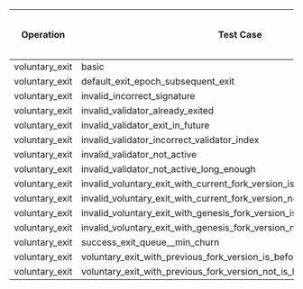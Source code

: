 | Operation | Test Case | Read Pre-State SSZ | Deserialize Pre-State SSZ | Read Operation Input | Process | Merkleize | Commit | Total Cycles | Execution Time |
|-----------|-----------|--------------------|---------------------------|----------------------|---------|-----------|--------|--------------|----------------|
voluntary_exit | basic | 264367 | 18696661 | 11328 | 2069183 | 237557349 | 1012 | 258604038 | 6.355421042s |
voluntary_exit | default_exit_epoch_subsequent_exit | 264367 | 18696661 | 11328 | 2069183 | 237557349 | 1012 | 258604038 | 6.32578s |
voluntary_exit | invalid_incorrect_signature | 264367 | 18696661 | 11328 | 2069183 | 237557349 | 1012 | 258604038 | 6.360862708s |
voluntary_exit | invalid_validator_already_exited | 264367 | 18696661 | 11328 | 2069183 | 237557349 | 1012 | 258604038 | 6.36893525s |
voluntary_exit | invalid_validator_exit_in_future | 264367 | 18696661 | 11328 | 2069183 | 237557349 | 1012 | 258604038 | 6.380827792s |
voluntary_exit | invalid_validator_incorrect_validator_index | 264367 | 18696661 | 11328 | 2069183 | 237557349 | 1012 | 258604038 | 6.382127583s |
voluntary_exit | invalid_validator_not_active | 264367 | 18696661 | 11328 | 2069183 | 237557349 | 1012 | 258604038 | 6.341196s |
voluntary_exit | invalid_validator_not_active_long_enough | 264367 | 18696661 | 11328 | 2069183 | 237557349 | 1012 | 258604038 | 6.434448292s |
voluntary_exit | invalid_voluntary_exit_with_current_fork_version_is_before_fork_epoch | 264367 | 18696661 | 11328 | 2069183 | 237557349 | 1012 | 258604038 | 6.371820667s |
voluntary_exit | invalid_voluntary_exit_with_current_fork_version_not_is_before_fork_epoch | 264367 | 18696661 | 11328 | 2069183 | 237557349 | 1012 | 258604038 | 6.344041041s |
voluntary_exit | invalid_voluntary_exit_with_genesis_fork_version_is_before_fork_epoch | 264367 | 18696661 | 11328 | 2069183 | 237557349 | 1012 | 258604038 | 6.317412792s |
voluntary_exit | invalid_voluntary_exit_with_genesis_fork_version_not_is_before_fork_epoch | 264367 | 18696661 | 11328 | 2069183 | 237557349 | 1012 | 258604038 | 6.3718095s |
voluntary_exit | success_exit_queue__min_churn | 264367 | 18696661 | 11328 | 2069183 | 237557349 | 1012 | 258604038 | 6.415620334s |
voluntary_exit | voluntary_exit_with_previous_fork_version_is_before_fork_epoch | 264367 | 18696661 | 11328 | 2069183 | 237557349 | 1012 | 258604038 | 6.408546459s |
voluntary_exit | voluntary_exit_with_previous_fork_version_not_is_before_fork_epoch | 264367 | 18696661 | 11328 | 2069183 | 237557349 | 1012 | 258604038 | 6.334561375s |
